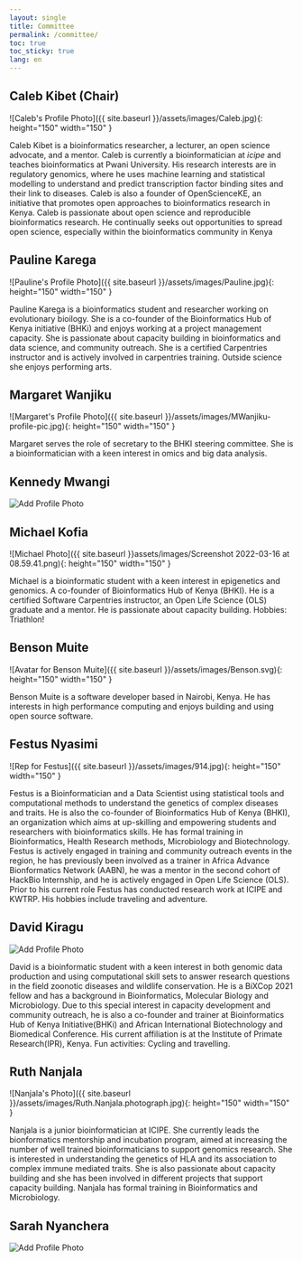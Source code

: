 ```yaml
---
layout: single
title: Committee
permalink: /committee/
toc: true
toc_sticky: true
lang: en
---
```

## Caleb Kibet (Chair)
![Caleb's Profile Photo]({{ site.baseurl }}/assets/images/Caleb.jpg){: height="150" width="150" }

Caleb Kibet is a bioinformatics researcher, a lecturer, an open science advocate, and a mentor. Caleb is currently a bioinformatician at _icipe_ and teaches bioinformatics at Pwani University. His research interests are in regulatory genomics, where he uses machine learning and statistical modelling to understand and predict transcription factor binding sites and their link to diseases. Caleb is also a founder of OpenScienceKE, an initiative that promotes open approaches to bioinformatics research in Kenya. Caleb is passionate about open science and reproducible bioinformatics research. He continually seeks out opportunities to spread open science, especially within the bioinformatics community in Kenya
  
## Pauline Karega
![Pauline's Profile Photo]({{ site.baseurl }}/assets/images/Pauline.jpg){: height="150" width="150" }

Pauline Karega is a bioinformatics student and researcher working on evolutionary bioilogy. She is a co-founder of the Bioinformatics Hub of Kenya initiative (BHKi) and enjoys working at a project management capacity. She is passionate about capacity building in bioinformatics and data science, and community outreach. She is a certified Carpentries instructor and is actively involved in carpentries training. Outside science she enjoys performing arts.    
  
## Margaret Wanjiku
![Margaret's Profile Photo]({{ site.baseurl }}/assets/images/MWanjiku-profile-pic.jpg){: height="150" width="150" }

Margaret serves the role of secretary to the BHKI steering committee. She is a bioinformatician with a keen interest in omics and big data analysis.
  
## Kennedy Mwangi
![Add Profile Photo](https://sbcf.fr/wp-content/uploads/2018/03/sbcf-default-avatar.png)
  
<!--add bio here-->
  
## Michael Kofia
![Michael Photo]({{ site.baseurl }}assets/images/Screenshot 2022-03-16 at 08.59.41.png){: height="150" width="150" }

Michael is a bioinformatic student with a keen interest in epigenetics and genomics. A co-founder of Bioinformatics Hub of Kenya (BHKI). He is a certified Software Carpentries instructor, an Open Life Science (OLS) graduate and a mentor. He is passionate about capacity building. 
Hobbies: Triathlon!

## Benson Muite
![Avatar for Benson Muite]({{ site.baseurl }}/assets/images/Benson.svg){: height="150" width="150" }

Benson Muite is a software developer based in Nairobi, Kenya. He has interests in high performance computing and enjoys building and using open source software.
  
## Festus Nyasimi
![Rep for Festus]({{ site.baseurl }}/assets/images/914.jpg){: height="150" width="150" }

Festus is a Bioinformatician and a Data Scientist using statistical tools and computational methods to understand the genetics of complex diseases and traits. He is also the co-founder of Bioinformatics Hub of Kenya (BHKI), an organization which aims at up-skilling and empowering students and researchers with bioinformatics skills. He has formal training in Bioinformatics, Health Research methods, Microbiology and Biotechnology. Festus is actively engaged in training and community outreach events in the region, he has previously been involved as a trainer in Africa Advance Bionformatics Network (AABN), he was a mentor in the second cohort of HackBio Internship, and he is actively engaged in Open Life Science (OLS). Prior to his current role Festus has conducted research work at ICIPE and KWTRP. His hobbies include traveling and adventure.
  
## David Kiragu
![Add Profile Photo](https://sbcf.fr/wp-content/uploads/2018/03/sbcf-default-avatar.png)

David is a bioinformatic student with a keen interest in both genomic data production and using computational skill sets to answer research questions in the field zoonotic diseases and wildlife conservation. He is a BiXCop 2021 fellow and has a background in Bioinformatics, Molecular Biology and Microbiology. Due to this special interest in capacity development and community outreach, he is also a co-founder and trainer at Bioinformatics Hub of Kenya Initiative(BHKi) and African International Biotechnology and Biomedical Conference. His current affiliation is at the Institute of Primate Research(IPR), Kenya. Fun activities: Cycling and travelling. 
  
## Ruth Nanjala
![Nanjala's Photo]({{ site.baseurl }}/assets/images/Ruth.Nanjala.photograph.jpg){: height="150" width="150" } 

Nanjala is a junior bioinformatician at ICIPE. She currently leads the bionformatics mentorship and incubation program, aimed at increasing the number of well trained bioinformaticians to support genomics research. She is interested in understanding the genetics of HLA and its association to complex immune mediated traits. She is also passionate about capacity building and she has been involved in different projects that support capacity building. Nanjala has formal training in Bioinformatics and Microbiology.
  
## Sarah Nyanchera
![Add Profile Photo](https://sbcf.fr/wp-content/uploads/2018/03/sbcf-default-avatar.png)

<!--add bio here-->
